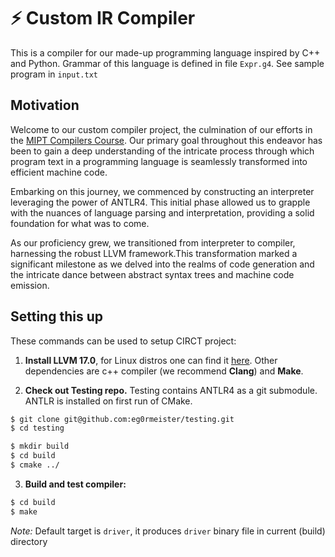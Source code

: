 # ⚡️ Custom IR Compiler
This is a compiler for our made-up programming language inspired by C++ and Python.
Grammar of this language is defined in file ```Expr.g4```.
See sample program in ```input.txt```
 
## Motivation
Welcome to our custom compiler project, the culmination of our efforts in the [MIPT Compilers Course](https://github.com/akhtyamovpavel/CompilersCourse/tree/master).
Our primary goal throughout this endeavor has been to gain a deep understanding of the intricate process through which program text in a programming language is seamlessly transformed into efficient machine code.

Embarking on this journey, we commenced by constructing an interpreter leveraging the power of ANTLR4. This initial phase allowed us to grapple with the nuances of language parsing and interpretation, providing a solid foundation for what was to come.

As our proficiency grew, we transitioned from interpreter to compiler, harnessing the robust LLVM framework.This transformation marked a significant milestone as we delved into the realms of code generation and the intricate dance between abstract syntax trees and machine code emission.

## Setting this up
These commands can be used to setup CIRCT project:
1) **Install LLVM 17.0**, for Linux distros one can find it [here](https://apt.llvm.org/). Other dependencies are c++ compiler (we recommend **Clang**) and **Make**.

2) **Check out Testing repo.**  Testing contains ANTLR4 as a git
submodule.  ANTLR is installed on first run of CMake. 
```bash
$ git clone git@github.com:eg0rmeister/testing.git
$ cd testing
```
```bash
$ mkdir build
$ cd build
$ cmake ../
```

3) **Build and test compiler:**
```bash
$ cd build
$ make
```
*Note:*  Default target is `driver`, it produces `driver` binary file in current (build) directory

